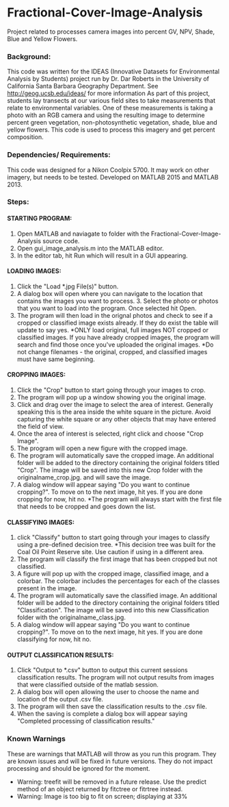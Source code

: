 # Fractional-Cover-Image-Analysis

Project related to processes camera images into percent GV, NPV, Shade, Blue and Yellow Flowers.

### Background:
This code was written for the IDEAS (Innovative Datasets for Environmental Analysis by Students) project
run by Dr. Dar Roberts in the University of California Santa Barbara Geography Department.
See http://geog.ucsb.edu/ideas/ for more information
As part of this project, students lay transects at our various field sites to take measurements that
relate to environmental variables. One of these measurements is taking a photo with an RGB camera and 
using the resulting image to determine percent green vegetation, non-photosynthetic vegetation, shade,
blue and yellow flowers. This code is used to process this imagery and get percent composition.

### Dependencies/ Requirements:
This code was designed for a Nikon Coolpix 5700. It may work on other imagery, but needs to be tested.
Developed on MATLAB 2015 and MATLAB 2013. 

### Steps:
#### STARTING PROGRAM:
1. Open MATLAB and naviagate to folder with the Fractional-Cover-Image-Analysis source code. 
2. Open gui_image_analysis.m into the MATLAB editor.
3. In the editor tab, hit Run which will result in a GUI appearing.

#### LOADING IMAGES:
1. Click the "Load *.jpg File(s)" button. 
2. A dialog box will open where you can navigate to the location that contains the images you want to process. 3. Select the photo or photos that you want to load into the program. Once selected hit Open. 
4. The program will then load in the orignal photos and check to see if a cropped or classified image exists already. If they do exist the table will update to say yes.
*ONLY load original, full images NOT cropped or classified images. If you have already cropped images, the program will search and find those once you've uploaded the original images.
*Do not change filenames - the original, cropped, and classified images must have same beginning.

#### CROPPING IMAGES:
1. Click the "Crop" button to start going through your images to crop. 
2. The program will pop up a window showing you the original image. 
3. Click and drag over the image to select the area of interest. Generally speaking this is the area inside the white square in the picture. Avoid capturing the white square or any other objects that may have entered the field of view. 
4. Once the area of interest is selected, right click and choose "Crop Image".
5. The program will open a new figure with the cropped image.
6. The program will automatically save the cropped image. An additional folder will be added to the directory containing the original folders titled "Crop". The image will be saved into this new Crop folder with the originalname_crop.jpg. and will save the image.
7. A dialog window will appear saying "Do you want to continue cropping?". To move on to the next image, hit yes. If you are done cropping for now, hit no. 
*The program will always start with the first file that needs to be cropped and goes down the list.

#### CLASSIFYING IMAGES:
1. click "Classify" button to start going through your images to classify using a pre-defined decision tree.
*This decision tree was built for the Coal Oil Point Reserve site. Use caution if using in a different area.
2. The program will classify the first image that has been cropped but not classified. 
3. A figure will pop up with the cropped image, classified image, and a colorbar. The colorbar includes the percentages for each of the classes present in the image. 
4. The program will automatically save the classified image. An additional folder will be added to the directory containing the original folders titled "Classification". The image will be saved into this new Classification folder with the originalname_class.jpg.
5. A dialog window will appear saying "Do you want to continue cropping?". To move on to the next image, hit yes. If you are done classifying for now, hit no. 

#### OUTPUT CLASSIFICATION RESULTS:
1. Click "Output to *.csv" button to output this current sessions classification results. The program will not output results from images that were classified outside of the matlab session.
2. A dialog box will open allowing the user to choose the name and location of the output .csv file. 
3. The program will then save the classification results to the .csv file.
4. When the saving is complete a dialog box will appear saying "Completed processing of classification results."

### Known Warnings
These are warnings that MATLAB will throw as you run this program. They are known issues and will be fixed in future versions. They do not impact processing and should be ignored for the moment.

*	Warning: treefit will be removed in a future release. Use the predict method of an object returned by fitctree or fitrtree instead. 
*	Warning: Image is too big to fit on screen; displaying at 33% 